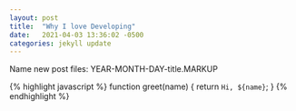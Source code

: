 ```yaml
---
layout: post
title:  "Why I love Developing"
date:   2021-04-03 13:36:02 -0500
categories: jekyll update
---
```


Name new post files: YEAR-MONTH-DAY-title.MARKUP


{% highlight javascript %}
function greet(name) {
  return `Hi, ${name}`;
}
{% endhighlight %}



[jekyll-docs]: https://jekyllrb.com/docs/home
[jekyll-gh]:   https://github.com/jekyll/jekyll
[jekyll-talk]: https://talk.jekyllrb.com/
